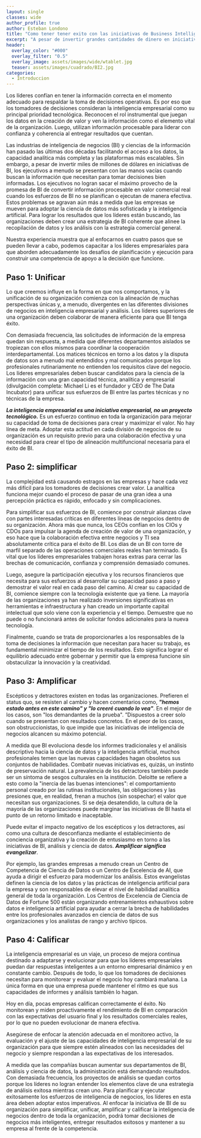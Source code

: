 ```yaml
---
layout: single
classes: wide
author_profile: true
author: Esteban Londono
title: "Como tener tener exito con las iniciativas de Business Intelligence (BI)"
excerpt: "A pesar de invertir grandes cantidades de dinero en iniciativas de BI, a menudo no tenemos la información neceseria para la toma decisiones"
header:
  overlay_color: "#000"
  overlay_filter: "0.5"
  overlay_image: assets/images/wide/wtablet.jpg
  teaser: assets/images/cuadrado/BI2.jpg
categories:
  - Introduccion
---
```


Los líderes confían en tener la información correcta en el momento adecuado para respaldar la toma de decisiones operativas. Es por eso que los tomadores de decisiones consideran la inteligencia empresarial como su principal prioridad tecnológica. Reconocen el rol instrumental que juegan los datos en la creación de valor y ven la información como el elemento vital de la organización. Luego, utilizan información procesable para liderar con confianza y coherencia al entregar resultados que cuentan.

Las industrias de inteligencia de negocios (BI) y ciencias de la información han pasado las últimas dos décadas facilitando el acceso a los datos, la capacidad analítica más completa y las plataformas más escalables. Sin embargo, a pesar de invertir miles de millones de dólares en iniciativas de BI, los ejecutivos a menudo se presentan con las manos vacías cuando buscan la información que necesitan para tomar decisiones bien informadas. Los ejecutivos no logran sacar el máximo provecho de la promesa de BI de convertir información procesable en valor comercial real cuando los esfuerzos de BI no se planifican o ejecutan de manera efectiva. Estos problemas se agravan aún más a medida que las empresas se mueven para adoptar la ciencia de datos más sofisticada y la inteligencia artificial. Para lograr los resultados que los líderes están buscando, las organizaciones deben crear una estrategia de BI coherente que alinee la recopilación de datos y los análisis con la estrategia comercial general.

Nuestra experiencia muestra que al enfocarnos en cuatro pasos que se pueden llevar a cabo, podemos capacitar a los líderes empresariales para que aborden adecuadamente los desafíos de planificación y ejecución para construir una competencia de apoyo a la decisión que funcione.

## Paso 1: Unificar

Lo que creemos influye en la forma en que nos comportamos, y la unificación de su organización comienza con la alineación de muchas perspectivas únicas y, a menudo, divergentes en las diferentes divisiones de negocios en inteligencia empresarial y análisis. Los líderes superiores de una organización deben colaborar de manera eficiente para que BI tenga éxito.

Con demasiada frecuencia, las solicitudes de información de la empresa quedan sin respuesta, a medida que diferentes departamentos aislados se tropiezan con ellos mismos para coordinar la cooperación interdepartamental. Los matices técnicos en torno a los datos y la disputa de datos son a menudo mal entendidos y mal comunicados porque los profesionales rutinariamente no entienden los requisitos clave del negocio. Los líderes empresariales deben buscar candidatos para la ciencia de la información con una gran capacidad técnica, analítica y empresarial (divulgación completa: Michael Li es el fundador y CEO de The Data Incubator) para unificar sus esfuerzos de BI entre las partes técnicas y no técnicas de la empresa.

***La inteligencia empresarial es una iniciativa empresarial, no un proyecto tecnológico.*** Es un esfuerzo continuo en toda la organización para mejorar su capacidad de toma de decisiones para crear y maximizar el valor. No hay línea de meta. Adoptar esta actitud en cada división de negocios de su organización es un requisito previo para una colaboración efectiva y una necesidad para crear el tipo de alineación multifuncional necesaria para el éxito de BI.

## Paso 2: simplificar

La complejidad está causando estragos en las empresas y hace cada vez más difícil para los tomadores de decisiones crear valor. La analítica funciona mejor cuando el proceso de pasar de una gran idea a una percepción práctica es rápido, enfocado y sin complicaciones.

Para simplificar sus esfuerzos de BI, comience por construir alianzas clave con partes interesadas críticas en diferentes líneas de negocios dentro de su organización. Ahora más que nunca, los CEOs confían en los CIOs y CDOs para impulsar la agenda de creación de valor de una organización, y eso hace que la colaboración efectiva entre negocios y TI sea absolutamente crítica para el éxito de BI. Los días de un BI con torre de marfil separado de las operaciones comerciales reales han terminado. Es vital que los líderes empresariales trabajen horas extras para cerrar las brechas de comunicación, confianza y comprensión demasiado comunes.

Luego, asegure la participación ejecutiva y los recursos financieros que necesita para sus esfuerzos al desarrollar su capacidad paso a paso y demostrar el valor real en cada paso del camino. Al crear su capacidad de BI, comience siempre con la tecnología existente que ya tiene. La mayoría de las organizaciones ya han realizado inversiones significativas en herramientas e infraestructura y han creado un importante capital intelectual que solo viene con la experiencia y el tiempo. Demuestre que no puede o no funcionará antes de solicitar fondos adicionales para la nueva tecnología.

Finalmente, cuando se trata de proporcionarles a los responsables de la toma de decisiones la información que necesitan para hacer su trabajo, es fundamental minimizar el tiempo de los resultados. Esto significa lograr el equilibrio adecuado entre gobernar y permitir que la empresa funcione sin obstaculizar la innovación y la creatividad.

## Paso 3: Amplificar

Escépticos y detractores existen en todas las organizaciones. Prefieren el status quo, se resisten al cambio y hacen comentarios como, ***"hemos estado antes en este camino" y "lo creeré cuando lo vea"***. En el mejor de los casos, son "los demandantes de la prueba". ”Dispuestos a creer solo cuando se presentan con resultados concretos. En el peor de los casos, son obstruccionistas, lo que impide que las iniciativas de inteligencia de negocios alcancen su máximo potencial.

A medida que BI evoluciona desde los informes tradicionales y el análisis descriptivo hacia la ciencia de datos y la inteligencia artificial, muchos profesionales temen que las nuevas capacidades hagan obsoletos sus conjuntos de habilidades. Combatir nuevas iniciativas es, quizás, un instinto de preservación natural. La prevalencia de los detractores también puede ser un síntoma de sesgos culturales en la institución. Deloitte se refiere a esto como la "inercia de las buenas intenciones": el comportamiento personal creado por las rutinas institucionales, las obligaciones y las presiones que, en realidad, frenan a muchos (sin sospechar) el valor que necesitan sus organizaciones. Si se deja desatendido, la cultura de la mayoría de las organizaciones puede marginar las iniciativas de BI hasta el punto de un retorno limitado e inaceptable.

Puede evitar el impacto negativo de los escépticos y los detractores, así como una cultura de desconfianza mediante el establecimiento de conciencia organizativa y la creación de entusiasmo en torno a las iniciativas de BI, análisis y ciencia de datos. ***Amplificar significa evangelizar***.

Por ejemplo, las grandes empresas a menudo crean un Centro de Competencia de Ciencia de Datos o un Centro de Excelencia de AI, que ayuda a dirigir el esfuerzo para modernizar los análisis. Estos evangelistas definen la ciencia de los datos y las prácticas de inteligencia artificial para la empresa y son responsables de elevar el nivel de habilidad analítica general de toda la organización. Los Centros de Excelencia de Ciencia de Datos de Fortune 500 están organizando entrenamientos exhaustivos sobre datos e inteligencia artificial para ayudar a cerrar la brecha de habilidades entre los profesionales avanzados en ciencia de datos de sus organizaciones y los analistas de rango y archivo típicos.

## Paso 4: Calificar

La inteligencia empresarial es un viaje, un proceso de mejora continua destinado a adaptarse y evolucionar para que los líderes empresariales puedan dar respuestas inteligentes a un entorno empresarial dinámico y en constante cambio. Después de todo, lo que los tomadores de decisiones necesitan para monitorear y evaluar el negocio hoy cambiará mañana. La única forma en que una empresa puede mantener el ritmo es que sus capacidades de informes y análisis también lo hagan.

Hoy en día, pocas empresas califican correctamente el éxito. No monitorean y miden proactivamente el rendimiento de BI en comparación con las expectativas del usuario final y los resultados comerciales reales, por lo que no pueden evolucionar de manera efectiva.

Asegúrese de enfocar la atención adecuada en el monitoreo activo, la evaluación y el ajuste de las capacidades de inteligencia empresarial de su organización para que siempre estén alineados con las necesidades del negocio y siempre respondan a las expectativas de los interesados.

A medida que las compañías buscan aumentar sus departamentos de BI, análisis y ciencia de datos, la administración está demandando resultados. Con demasiada frecuencia, los proyectos de análisis se quedan cortos porque los líderes no logran entender los elementos clave de una estrategia de análisis exitosa mientras crean uno. Para planificar y ejecutar exitosamente los esfuerzos de inteligencia de negocios, los líderes en esta área deben adoptar estos imperativos. Al enfocar la iniciativa de BI de su organización para simplificar, unificar, amplificar y calificar la inteligencia de negocios dentro de toda la organización, podrá tomar decisiones de negocios más inteligentes, entregar resultados exitosos y mantener a su empresa al frente de la competencia.